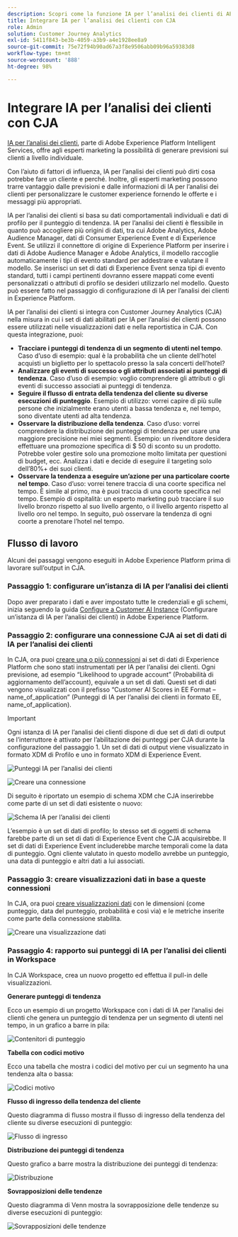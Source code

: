 ```yaml
---
description: Scopri come la funzione IA per l’analisi dei clienti di AEP si integra con Workspace in CJA.
title: Integrare IA per l’analisi dei clienti con CJA
role: Admin
solution: Customer Journey Analytics
exl-id: 5411f843-be3b-4059-a3b9-a4e1928ee8a9
source-git-commit: 75e72f94b90ad67a3f8e9506abb09b96a59383d8
workflow-type: tm+mt
source-wordcount: '888'
ht-degree: 98%

---
```


# Integrare IA per l’analisi dei clienti con CJA

[IA per l’analisi dei clienti](https://experienceleague.adobe.com/docs/experience-platform/intelligent-services/customer-ai/overview.html?lang=it), parte di Adobe Experience Platform Intelligent Services, offre agli esperti marketing la possibilità di generare previsioni sui clienti a livello individuale.

Con l’aiuto di fattori di influenza, IA per l’analisi dei clienti può dirti cosa potrebbe fare un cliente e perché. Inoltre, gli esperti marketing possono trarre vantaggio dalle previsioni e dalle informazioni di IA per l’analisi dei clienti per personalizzare le customer experience fornendo le offerte e i messaggi più appropriati.

IA per l’analisi dei clienti si basa su dati comportamentali individuali e dati di profilo per il punteggio di tendenza. IA per l’analisi dei clienti è flessibile in quanto può accogliere più origini di dati, tra cui Adobe Analytics, Adobe Audience Manager, dati di Consumer Experience Event e di Experience Event. Se utilizzi il connettore di origine di Experience Platform per inserire i dati di Adobe Audience Manager e Adobe Analytics, il modello raccoglie automaticamente i tipi di evento standard per addestrare e valutare il modello. Se inserisci un set di dati di Experience Event senza tipi di evento standard, tutti i campi pertinenti dovranno essere mappati come eventi personalizzati o attributi di profilo se desideri utilizzarlo nel modello. Questo può essere fatto nel passaggio di configurazione di IA per l’analisi dei clienti in Experience Platform. 

IA per l’analisi dei clienti si integra con Customer Journey Analytics (CJA) nella misura in cui i set di dati abilitati per IA per l’analisi dei clienti possono essere utilizzati nelle visualizzazioni dati e nella reportistica in CJA. Con questa integrazione, puoi:

* **Tracciare i punteggi di tendenza di un segmento di utenti nel tempo**. Caso d’uso di esempio: qual è la probabilità che un cliente dell’hotel acquisti un biglietto per lo spettacolo presso la sala concerti dell’hotel?
* **Analizzare gli eventi di successo o gli attributi associati ai punteggi di tendenza**. Caso d’uso di esempio: voglio comprendere gli attributi o gli eventi di successo associati ai punteggi di tendenza.
* **Seguire il flusso di entrata della tendenza del cliente su diverse esecuzioni di punteggio**. Esempio di utilizzo: vorrei capire di più sulle persone che inizialmente erano utenti a bassa tendenza e, nel tempo, sono diventate utenti ad alta tendenza. 
* **Osservare la distribuzione della tendenza**. Caso d’uso: vorrei comprendere la distribuzione dei punteggi di tendenza per usare una maggiore precisione nei miei segmenti. Esempio: un rivenditore desidera effettuare una promozione specifica di $ 50 di sconto su un prodotto. Potrebbe voler gestire solo una promozione molto limitata per questioni di budget, ecc. Analizza i dati e decide di eseguire il targeting solo dell’80%+ dei suoi clienti.
* **Osservare la tendenza a eseguire un’azione per una particolare coorte nel tempo**. Caso d’uso: vorrei tenere traccia di una coorte specifica nel tempo. È simile al primo, ma è puoi traccia di una coorte specifica nel tempo. Esempio di ospitalità: un esperto marketing può tracciare il suo livello bronzo rispetto al suo livello argento, o il livello argento rispetto al livello oro nel tempo. In seguito, può osservare la tendenza di ogni coorte a prenotare l’hotel nel tempo. 

## Flusso di lavoro

Alcuni dei passaggi vengono eseguiti in Adobe Experience Platform prima di lavorare sull’output in CJA.

### Passaggio 1: configurare un’istanza di IA per l’analisi dei clienti

Dopo aver preparato i dati e aver impostato tutte le credenziali e gli schemi, inizia seguendo la guida [Configure a Customer AI Instance](https://experienceleague.adobe.com/docs/experience-platform/intelligent-services/customer-ai/user-guide/configure.html?lang=it) (Configurare un’istanza di IA per l’analisi dei clienti) in Adobe Experience Platform.

### Passaggio 2: configurare una connessione CJA ai set di dati di IA per l’analisi dei clienti

In CJA, ora puoi [creare una o più connessioni](/help/connections/create-connection.md) ai set di dati di Experience Platform che sono stati instrumentati per IA per l’analisi dei clienti. Ogni previsione, ad esempio “Likelihood to upgrade account” (Probabilità di aggiornamento dell’account), equivale a un set di dati. Questi set di dati vengono visualizzati con il prefisso “Customer AI Scores in EE Format – name_of_application” (Punteggi di IA per l’analisi dei clienti in formato EE, name_of_application).

>[!IMPORTANT]
>
>Ogni istanza di IA per l’analisi dei clienti dispone di due set di dati di output se l’interruttore è attivato per l’abilitazione dei punteggi per CJA durante la configurazione del passaggio 1. Un set di dati di output viene visualizzato in formato XDM di Profilo e uno in formato XDM di Experience Event.

![Punteggi IA per l’analisi dei clienti](assets/cai-scores.png)

![Creare una connessione](assets/create-conn.png)

Di seguito è riportato un esempio di schema XDM che CJA inserirebbe come parte di un set di dati esistente o nuovo:

![Schema IA per l’analisi dei clienti](assets/cai-schema.png)

L’esempio è un set di dati di profilo; lo stesso set di oggetti di schema farebbe parte di un set di dati di Experience Event che CJA acquisirebbe. Il set di dati di Experience Event includerebbe marche temporali come la data di punteggio. Ogni cliente valutato in questo modello avrebbe un punteggio, una data di punteggio e altri dati a lui associati.

### Passaggio 3: creare visualizzazioni dati in base a queste connessioni

In CJA, ora puoi [creare visualizzazioni dati](/help/data-views/create-dataview.md) con le dimensioni (come punteggio, data del punteggio, probabilità e così via) e le metriche inserite come parte della connessione stabilita.

![Creare una visualizzazione dati](assets/create-dataview.png)

### Passaggio 4: rapporto sui punteggi di IA per l’analisi dei clienti in Workspace

In CJA Workspace, crea un nuovo progetto ed effettua il pull-in delle visualizzazioni.

**Generare punteggi di tendenza**

Ecco un esempio di un progetto Workspace con i dati di IA per l’analisi dei clienti che genera un punteggio di tendenza per un segmento di utenti nel tempo, in un grafico a barre in pila:

![Contenitori di punteggio](assets/workspace-scores.png)

**Tabella con codici motivo**

Ecco una tabella che mostra i codici del motivo per cui un segmento ha una tendenza alta o bassa:

![Codici motivo](assets/reason-codes.png)

**Flusso di ingresso della tendenza del cliente**

Questo diagramma di flusso mostra il flusso di ingresso della tendenza del cliente su diverse esecuzioni di punteggio:

![Flusso di ingresso](assets/flow.png)

**Distribuzione dei punteggi di tendenza**

Questo grafico a barre mostra la distribuzione dei punteggi di tendenza:

![Distribuzione](assets/distribution.png)

**Sovrapposizioni delle tendenze**

Questo diagramma di Venn mostra la sovrapposizione delle tendenze su diverse esecuzioni di punteggio:

![Sovrapposizioni delle tendenze](assets/venn.png)
